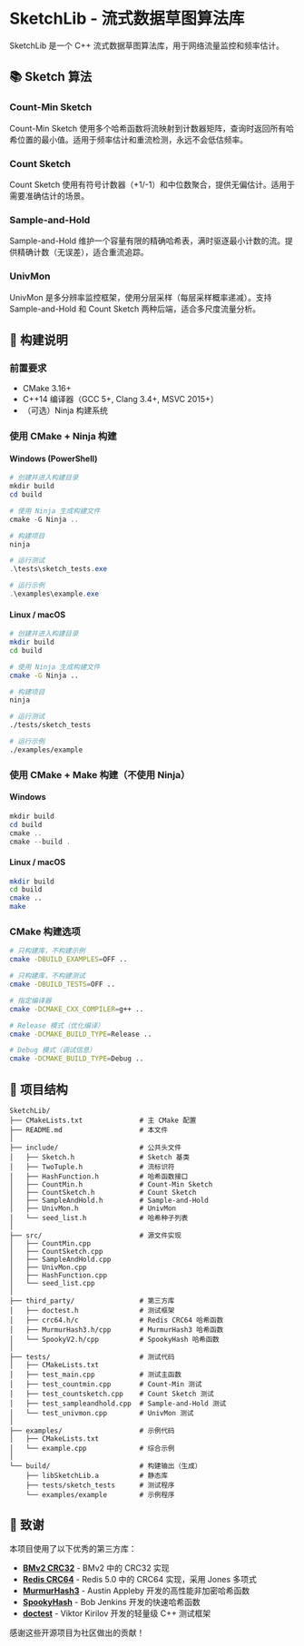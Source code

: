 # SketchLib - 流式数据草图算法库

SketchLib 是一个 C++ 流式数据草图算法库，用于网络流量监控和频率估计。

## 📚 Sketch 算法

### Count-Min Sketch
Count-Min Sketch 使用多个哈希函数将流映射到计数器矩阵，查询时返回所有哈希位置的最小值。适用于频率估计和重流检测，永远不会低估频率。

### Count Sketch
Count Sketch 使用有符号计数器（+1/-1）和中位数聚合，提供无偏估计。适用于需要准确估计的场景。

### Sample-and-Hold
Sample-and-Hold 维护一个容量有限的精确哈希表，满时驱逐最小计数的流。提供精确计数（无误差），适合重流追踪。

### UnivMon
UnivMon 是多分辨率监控框架，使用分层采样（每层采样概率递减）。支持 Sample-and-Hold 和 Count Sketch 两种后端，适合多尺度流量分析。

## 🔧 构建说明

### 前置要求
- CMake 3.16+
- C++14 编译器（GCC 5+, Clang 3.4+, MSVC 2015+）
- （可选）Ninja 构建系统

### 使用 CMake + Ninja 构建

#### Windows (PowerShell)
```powershell
# 创建并进入构建目录
mkdir build
cd build

# 使用 Ninja 生成构建文件
cmake -G Ninja ..

# 构建项目
ninja

# 运行测试
.\tests\sketch_tests.exe

# 运行示例
.\examples\example.exe
```

#### Linux / macOS
```bash
# 创建并进入构建目录
mkdir build
cd build

# 使用 Ninja 生成构建文件
cmake -G Ninja ..

# 构建项目
ninja

# 运行测试
./tests/sketch_tests

# 运行示例
./examples/example
```

### 使用 CMake + Make 构建（不使用 Ninja）

#### Windows
```powershell
mkdir build
cd build
cmake ..
cmake --build .
```

#### Linux / macOS
```bash
mkdir build
cd build
cmake ..
make
```

### CMake 构建选项

```bash
# 只构建库，不构建示例
cmake -DBUILD_EXAMPLES=OFF ..

# 只构建库，不构建测试
cmake -DBUILD_TESTS=OFF ..

# 指定编译器
cmake -DCMAKE_CXX_COMPILER=g++ ..

# Release 模式（优化编译）
cmake -DCMAKE_BUILD_TYPE=Release ..

# Debug 模式（调试信息）
cmake -DCMAKE_BUILD_TYPE=Debug ..
```

## 📁 项目结构

```
SketchLib/
├── CMakeLists.txt              # 主 CMake 配置
├── README.md                   # 本文件
│
├── include/                    # 公共头文件
│   ├── Sketch.h                # Sketch 基类
│   ├── TwoTuple.h              # 流标识符
│   ├── HashFunction.h          # 哈希函数接口
│   ├── CountMin.h              # Count-Min Sketch
│   ├── CountSketch.h           # Count Sketch
│   ├── SampleAndHold.h         # Sample-and-Hold
│   ├── UnivMon.h               # UnivMon
│   └── seed_list.h             # 哈希种子列表
│
├── src/                        # 源文件实现
│   ├── CountMin.cpp
│   ├── CountSketch.cpp
│   ├── SampleAndHold.cpp
│   ├── UnivMon.cpp
│   ├── HashFunction.cpp
│   └── seed_list.cpp
│
├── third_party/                # 第三方库
│   ├── doctest.h               # 测试框架
│   ├── crc64.h/c               # Redis CRC64 哈希函数
│   ├── MurmurHash3.h/cpp       # MurmurHash3 哈希函数
│   └── SpookyV2.h/cpp          # SpookyHash 哈希函数
│
├── tests/                      # 测试代码
│   ├── CMakeLists.txt
│   ├── test_main.cpp           # 测试主函数
│   ├── test_countmin.cpp       # Count-Min 测试
│   ├── test_countsketch.cpp    # Count Sketch 测试
│   ├── test_sampleandhold.cpp  # Sample-and-Hold 测试
│   └── test_univmon.cpp        # UnivMon 测试
│
├── examples/                   # 示例代码
│   ├── CMakeLists.txt
│   └── example.cpp             # 综合示例
│
└── build/                      # 构建输出（生成）
    ├── libSketchLib.a          # 静态库
    ├── tests/sketch_tests      # 测试程序
    └── examples/example        # 示例程序
```

## 🙏 致谢

本项目使用了以下优秀的第三方库：

- **[BMv2 CRC32](https://github.com/p4lang/behavioral-model)** - BMv2 中的 CRC32 实现
- **[Redis CRC64](https://github.com/redis/redis)** - Redis 5.0 中的 CRC64 实现，采用 Jones 多项式
- **[MurmurHash3](https://github.com/aappleby/smhasher)** - Austin Appleby 开发的高性能非加密哈希函数
- **[SpookyHash](http://burtleburtle.net/bob/hash/spooky.html)** - Bob Jenkins 开发的快速哈希函数
- **[doctest](https://github.com/doctest/doctest)** - Viktor Kirilov 开发的轻量级 C++ 测试框架

感谢这些开源项目为社区做出的贡献！
